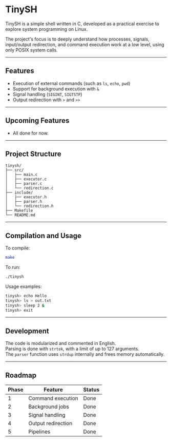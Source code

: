 # TinySH

TinySH is a simple shell written in C, developed as a practical exercise to explore system programming on Linux.

The project's focus is to deeply understand how processes, signals, input/output redirection, and command execution work at a low level, using only POSIX system calls.

---

## Features

- Execution of external commands (such as `ls`, `echo`, `pwd`)
- Support for background execution with `&`
- Signal handling (`SIGINT`, `SIGTSTP`)
- Output redirection with `>` and `>>`

---

## Upcoming Features

- All done for now.

---

## Project Structure

```
tinysh/
├── src/
│   ├── main.c
│   ├── executor.c
│   ├── parser.c
│   └── redirection.c
├── include/
│   ├── executor.h
│   ├── parser.h
│   └── redirection.h
├── Makefile
└── README.md
```

---

## Compilation and Usage

To compile:

```bash
make
```

To run:

```bash
./tinysh
```

Usage examples:

```bash
tinysh> echo Hello
tinysh> ls > out.txt
tinysh> sleep 2 &
tinysh> exit
```

---

## Development

The code is modularized and commented in English.  
Parsing is done with `strtok`, with a limit of up to 127 arguments.  
The `parser` function uses `strdup` internally and frees memory automatically.



---

## Roadmap

| Phase | Feature                  | Status        |
|-------|--------------------------|---------------|
| 1     | Command execution        | Done          |
| 2     | Background jobs          | Done          |
| 3     | Signal handling          | Done          |
| 4     | Output redirection       | Done          |
| 5     | Pipelines                | Done          |